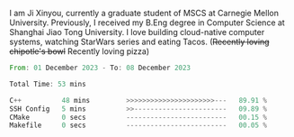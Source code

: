 I am Ji Xinyou, currently a graduate student of MSCS at Carnegie Mellon University. Previously, I received my B.Eng degree in Computer Science at Shanghai Jiao Tong University.
I love building cloud-native computer systems, watching StarWars series and eating Tacos. (~~Recently loving chipotle's bowl~~ Recently loving pizza)

<!--START_SECTION:waka-->

```rust
From: 01 December 2023 - To: 08 December 2023

Total Time: 53 mins

C++          48 mins         >>>>>>>>>>>>>>>>>>>>>>---   89.91 %
SSH Config   5 mins          >>-----------------------   09.89 %
CMake        0 secs          -------------------------   00.15 %
Makefile     0 secs          -------------------------   00.05 %
```

<!--END_SECTION:waka-->
